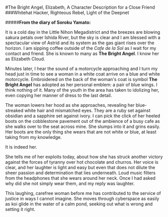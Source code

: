 #The Bright Angel, Elizabeth, A Character Description for a Close Friend
###Whitehat Hacker, Righteous Rebel, Light of the Deepnet

#####**From the diary of Soroku Yamato:**

It is a cold day in the Little Nihon Megadistrict and the breezes are blowing sakura petals over Ishida River, but the sky is clear and I am blessed with a spectacular view of Astrid and its system as the gas giant rises over the horizon. I am sipping coffee outside of the *Cafe de la Sol* as I wait for my contact and friend. She is known to many as **The Bright Angel**. I know her as Elizabeth Cloud.

Minutes later, I hear the sound of a motorcycle approaching and I turn my head just in time to see a woman in a white coat arrive on a blue and white motorcycle. Embroidered on the back of the woman's coat is symbol **The Bright Angel** has adopted as her personal emblem: a pair of blue wings. I think nothing of it. Many of the youth in the area has taken to idolizing her, even copying her manner of dress to the last detail.

The woman lowers her hood as she approaches, revealing her blue-streaked white hair and mismatched eyes. They are a ruby set against obsidian and a sapphire set against ivory. I can pick the click of her heeled boots on the cobblestone pavement out of the ambience of a busy cafe as she walks over to the seat across mine. She slumps into it and grins easily. Her boots are the only thing she wears that are not white or blue, at least taking from my knowledge.

It is indeed her.

She tells me of her exploits today, about how she has struck another victory against the forces of tyranny over hot chocolate and churros. Her voice is clear, and her laughter is light and easy but even that does not dilute the sheer passion and determination that lies underneath. Loud music filters from the headphones that she wears around her neck. Once I had asked why did she not simply wear them, and my reply was laughter.

This laughing, carefree woman before me has contributed to the service of justice in ways I cannot imagine. She moves through cyberspace as easily as koi glide in the water of a calm pond, seeking out what is wrong and setting it right. 